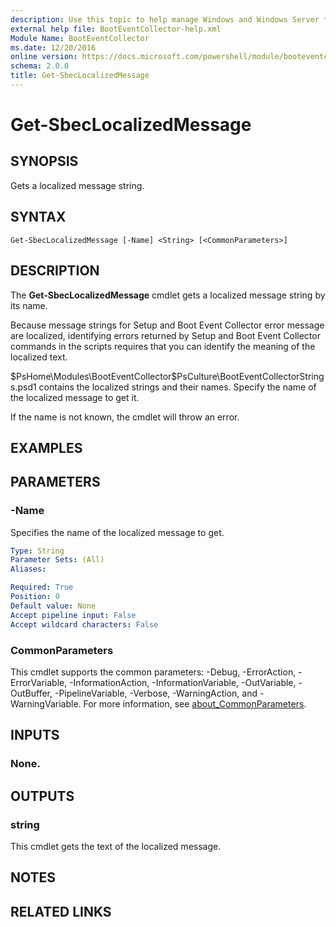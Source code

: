 ```yaml
---
description: Use this topic to help manage Windows and Windows Server technologies with Windows PowerShell.
external help file: BootEventCollector-help.xml
Module Name: BootEventCollector
ms.date: 12/20/2016
online version: https://docs.microsoft.com/powershell/module/booteventcollector/get-sbeclocalizedmessage?view=windowsserver2019-ps&wt.mc_id=ps-gethelp
schema: 2.0.0
title: Get-SbecLocalizedMessage
---
```


# Get-SbecLocalizedMessage

## SYNOPSIS
Gets a localized message string.

## SYNTAX

```
Get-SbecLocalizedMessage [-Name] <String> [<CommonParameters>]
```

## DESCRIPTION
The **Get-SbecLocalizedMessage** cmdlet gets a localized message string by its name.

Because message strings for Setup and Boot Event Collector error message are localized, identifying errors returned by Setup and Boot Event Collector commands in the scripts requires that you can identify the meaning of the localized text.

$PsHome\Modules\BootEventCollector\$PsCulture\BootEventCollectorStrings.psd1 contains the localized strings and their names.
Specify the name of the localized message to get it.

If the name is not known, the cmdlet will throw an error.

## EXAMPLES


## PARAMETERS

### -Name
Specifies the name of the localized message to get.

```yaml
Type: String
Parameter Sets: (All)
Aliases: 

Required: True
Position: 0
Default value: None
Accept pipeline input: False
Accept wildcard characters: False
```

### CommonParameters
This cmdlet supports the common parameters: -Debug, -ErrorAction, -ErrorVariable, -InformationAction, -InformationVariable, -OutVariable, -OutBuffer, -PipelineVariable, -Verbose, -WarningAction, and -WarningVariable. For more information, see [about_CommonParameters](https://go.microsoft.com/fwlink/?LinkID=113216).

## INPUTS

### None.

## OUTPUTS

### string
This cmdlet gets the text of the localized message.

## NOTES

## RELATED LINKS

